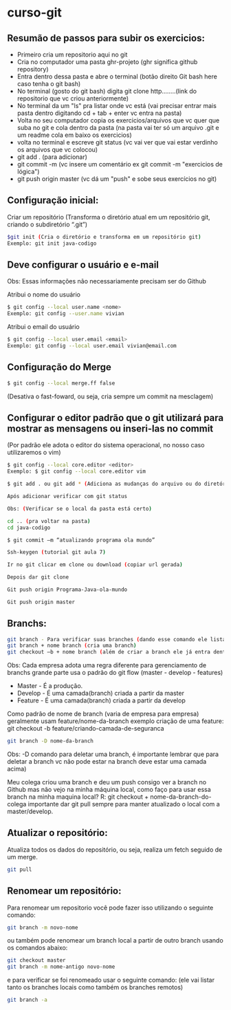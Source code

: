 # curso-git

Resumão de passos para subir os exercicios: <br>
--------------------------------------------------------------------------------------------------------------------------
- Primeiro cria um repositorio aqui no git
- Cria no computador uma pasta ghr-projeto (ghr significa github repository)
- Entra dentro dessa pasta e abre o terminal (botão direito Git bash here caso tenha o git bash)
- No terminal (gosto do git bash) digita git clone http........(link do repositorio que vc criou anteriormente)
- No terminal da um "ls" pra listar onde vc está (vai precisar entrar mais pasta dentro digitando cd + tab + enter vc entra na pasta)
- Volta no seu computador copia os exercicios/arquivos que vc quer que suba no git e cola dentro da pasta (na pasta vai ter só um arquivo .git e um readme cola em baixo os exercicios)
- volta no terminal e escreve git status (vc vai ver que vai estar verdinho os arquivos que vc colocou)
- git add . (para adicionar)
- git commit -m (vc insere um comentário ex git commit -m "exercicios de lógica")
- git push origin master (vc dá um "push" e sobe seus exercícios no git)

Configuração inicial: <br>
--------------------------------------------------------------------------------------------------------------------------
Criar um repositório  (Transforma o diretório atual em um repositório git, criando o subdiretório “.git”) <br>
```bash
$git init (Cria o diretório e transforma em um repositório git) 
Exemplo: git init java-codigo
```

Deve configurar o usuário e e-mail
--------------------------------------------------------------------------------------------------------------------------
Obs: Essas informações não necessariamente precisam ser do Github 

Atribui o nome do usuário
```bash
$ git config --local user.name <nome>
Exemplo: git config --user.name vivian
```

Atribui o email do usuário
```bash
$ git config --local user.email <email>
Exemplo: git config --local user.email vivian@email.com
```


Configuração do Merge 
--------------------------------------------------------------------------------------------------------------------------
```bash
$ git config --local merge.ff false 
```

(Desativa o fast-foward, ou seja, cria sempre um commit na mesclagem)

Configurar o editor padrão que o git utilizará para mostrar as mensagens ou inseri-las no commit 
--------------------------------------------------------------------------------------------------------------------------
(Por padrão ele adota o editor do sistema operacional, no nosso caso utilizaremos o vim) 

```bash
$ git config --local core.editor <editor>
Exemplo: $ git config --local core.editor vim

$ git add . ou git add * (Adiciona as mudanças do arquivo ou do diretório para o próximo commit. O arquivo passa a ser rastreado 

Após adicionar verificar com git status

Obs: (Verificar se o local da pasta está certo)

cd .. (pra voltar na pasta) 
cd java-codigo

$ git commit –m “atualizando programa ola mundo” 

Ssh-keygen (tutorial git aula 7) 

Ir no git clicar em clone ou download (copiar url gerada)

Depois dar git clone 

Git push origin Programa-Java-ola-mundo 

Git push origin master
``` 

Branchs:
------------------------------------------------------------------------------------------------------------------------------------
```bash
git branch - Para verificar suas branches (dando esse comando ele lista os branches locais da sua máquina. Branch significa "ramo")
git branch + nome branch (cria uma branch)
git checkout –b + nome branch (além de criar a branch ele já entra dentro dela)
```
Obs: Cada empresa adota uma regra diferente para gerenciamento de branchs grande parte usa o padrão do git flow (master - develop - features)
- Master - É a produção.
- Develop - É uma camada(branch) criada a partir da master
- Feature - É uma camada(branch) criada a partir da develop 

Como padrão de nome de branch (varia de empresa para empresa) geralmente usam feature/nome-da-branch 
exemplo criação de uma feature: git checkout -b feature/criando-camada-de-seguranca

```bash
git branch -D nome-da-branch
``` 

Obs: -D comando para deletar uma branch, é importante lembrar que para deletar a branch vc não pode estar na branch deve estar uma camada acima)

Meu colega criou uma branch e deu um push consigo ver a branch no Github mas não vejo na minha máquina local, como faço para usar essa branch na minha maquina local?
R: git checkout + nome-da-branch-do-colega importante dar git pull sempre para manter atualizado o local com a master/develop.

Atualizar o repositório:
------------------------------------------------------------------------------------------------------------------------------------
Atualiza todos os dados do repositório, ou seja, realiza um fetch seguido de um merge.
```bash
git pull 
```

Renomear um repositório:
------------------------------------------------------------------------------------------------------------------------------------
Para renomear um repositorio você pode fazer isso utilizando o seguinte comando:
```bash
git branch -m novo-nome
```
ou também pode renomear um branch local a partir de outro branch usando os comandos abaixo:
```bash
git checkout master
git branch -m nome-antigo novo-nome
```
e para verificar se foi renomeado usar o seguinte comando: (ele vai listar tanto os branches locais como também os branches remotos)
```bash
git branch -a
```





